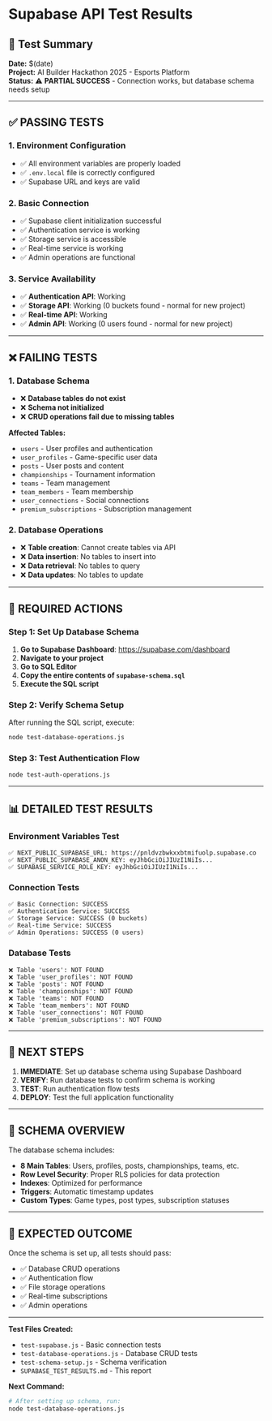 # Supabase API Test Results

## 🎯 Test Summary

**Date:** $(date)  
**Project:** AI Builder Hackathon 2025 - Esports Platform  
**Status:** ⚠️ **PARTIAL SUCCESS** - Connection works, but database schema needs setup

---

## ✅ **PASSING TESTS**

### 1. Environment Configuration
- ✅ All environment variables are properly loaded
- ✅ `.env.local` file is correctly configured
- ✅ Supabase URL and keys are valid

### 2. Basic Connection
- ✅ Supabase client initialization successful
- ✅ Authentication service is working
- ✅ Storage service is accessible
- ✅ Real-time service is working
- ✅ Admin operations are functional

### 3. Service Availability
- ✅ **Authentication API**: Working
- ✅ **Storage API**: Working (0 buckets found - normal for new project)
- ✅ **Real-time API**: Working
- ✅ **Admin API**: Working (0 users found - normal for new project)

---

## ❌ **FAILING TESTS**

### 1. Database Schema
- ❌ **Database tables do not exist**
- ❌ **Schema not initialized**
- ❌ **CRUD operations fail due to missing tables**

**Affected Tables:**
- `users` - User profiles and authentication
- `user_profiles` - Game-specific user data
- `posts` - User posts and content
- `championships` - Tournament information
- `teams` - Team management
- `team_members` - Team membership
- `user_connections` - Social connections
- `premium_subscriptions` - Subscription management

### 2. Database Operations
- ❌ **Table creation**: Cannot create tables via API
- ❌ **Data insertion**: No tables to insert into
- ❌ **Data retrieval**: No tables to query
- ❌ **Data updates**: No tables to update

---

## 🔧 **REQUIRED ACTIONS**

### Step 1: Set Up Database Schema
1. **Go to Supabase Dashboard**: https://supabase.com/dashboard
2. **Navigate to your project**
3. **Go to SQL Editor**
4. **Copy the entire contents of `supabase-schema.sql`**
5. **Execute the SQL script**

### Step 2: Verify Schema Setup
After running the SQL script, execute:
```bash
node test-database-operations.js
```

### Step 3: Test Authentication Flow
```bash
node test-auth-operations.js
```

---

## 📊 **DETAILED TEST RESULTS**

### Environment Variables Test
```
✅ NEXT_PUBLIC_SUPABASE_URL: https://pnldvzbwkxxbtmifuolp.supabase.co
✅ NEXT_PUBLIC_SUPABASE_ANON_KEY: eyJhbGciOiJIUzI1NiIs...
✅ SUPABASE_SERVICE_ROLE_KEY: eyJhbGciOiJIUzI1NiIs...
```

### Connection Tests
```
✅ Basic Connection: SUCCESS
✅ Authentication Service: SUCCESS
✅ Storage Service: SUCCESS (0 buckets)
✅ Real-time Service: SUCCESS
✅ Admin Operations: SUCCESS (0 users)
```

### Database Tests
```
❌ Table 'users': NOT FOUND
❌ Table 'user_profiles': NOT FOUND
❌ Table 'posts': NOT FOUND
❌ Table 'championships': NOT FOUND
❌ Table 'teams': NOT FOUND
❌ Table 'team_members': NOT FOUND
❌ Table 'user_connections': NOT FOUND
❌ Table 'premium_subscriptions': NOT FOUND
```

---

## 🎯 **NEXT STEPS**

1. **IMMEDIATE**: Set up database schema using Supabase Dashboard
2. **VERIFY**: Run database tests to confirm schema is working
3. **TEST**: Run authentication flow tests
4. **DEPLOY**: Test the full application functionality

---

## 📝 **SCHEMA OVERVIEW**

The database schema includes:

- **8 Main Tables**: Users, profiles, posts, championships, teams, etc.
- **Row Level Security**: Proper RLS policies for data protection
- **Indexes**: Optimized for performance
- **Triggers**: Automatic timestamp updates
- **Custom Types**: Game types, post types, subscription statuses

---

## 🚀 **EXPECTED OUTCOME**

Once the schema is set up, all tests should pass:
- ✅ Database CRUD operations
- ✅ Authentication flow
- ✅ File storage operations
- ✅ Real-time subscriptions
- ✅ Admin operations

---

**Test Files Created:**
- `test-supabase.js` - Basic connection tests
- `test-database-operations.js` - Database CRUD tests
- `test-schema-setup.js` - Schema verification
- `SUPABASE_TEST_RESULTS.md` - This report

**Next Command:**
```bash
# After setting up schema, run:
node test-database-operations.js
```
